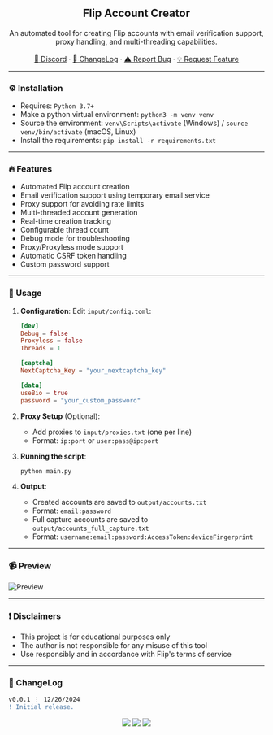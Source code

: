 <div align="center">
  <h2 align="center">Flip Account Creator</h2>
  <p align="center">
   An automated tool for creating Flip accounts with email verification support, proxy handling, and multi-threading capabilities.
    <br />
    <br />
    <a href="https://discord.cyberious.xyz">💬 Discord</a>
    ·
    <a href="#-changelog">📜 ChangeLog</a>
    ·
    <a href="https://github.com/sexfrance/Flip-Account-Creator/issues">⚠️ Report Bug</a>
    ·
    <a href="https://github.com/sexfrance/Flip-Account-Creator/issues">💡 Request Feature</a>
  </p>
</div>

---

### ⚙️ Installation

- Requires: `Python 3.7+`
- Make a python virtual environment: `python3 -m venv venv`
- Source the environment: `venv\Scripts\activate` (Windows) / `source venv/bin/activate` (macOS, Linux)
- Install the requirements: `pip install -r requirements.txt`

---

### 🔥 Features

- Automated Flip account creation
- Email verification support using temporary email service
- Proxy support for avoiding rate limits
- Multi-threaded account generation
- Real-time creation tracking
- Configurable thread count
- Debug mode for troubleshooting
- Proxy/Proxyless mode support
- Automatic CSRF token handling
- Custom password support

---

### 📝 Usage

1. **Configuration**:
   Edit `input/config.toml`:

   ```toml
   [dev]
   Debug = false
   Proxyless = false
   Threads = 1

   [captcha]
   NextCaptcha_Key = "your_nextcaptcha_key"

   [data]
   useBio = true
   password = "your_custom_password"
   ```

2. **Proxy Setup** (Optional):

   - Add proxies to `input/proxies.txt` (one per line)
   - Format: `ip:port` or `user:pass@ip:port`

3. **Running the script**:

   ```bash
   python main.py
   ```

4. **Output**:
   - Created accounts are saved to `output/accounts.txt`
   - Format: `email:password`
   - Full capture accounts are saved to `output/accounts_full_capture.txt`
   - Format: `username:email:password:AccessToken:deviceFingerprint`

---

### 📹 Preview

![Preview](https://i.imgur.com/oa9mtvs.gif)

---

### ❗ Disclaimers

- This project is for educational purposes only
- The author is not responsible for any misuse of this tool
- Use responsibly and in accordance with Flip's terms of service

---

### 📜 ChangeLog

```diff
v0.0.1 ⋮ 12/26/2024
! Initial release.
```

<p align="center">
  <img src="https://img.shields.io/github/license/sexfrance/Flip-Account-Creator.svg?style=for-the-badge&labelColor=black&color=f429ff&logo=IOTA"/>
  <img src="https://img.shields.io/github/stars/sexfrance/Flip-Account-Creator.svg?style=for-the-badge&labelColor=black&color=f429ff&logo=IOTA"/>
  <img src="https://img.shields.io/github/languages/top/sexfrance/Flip-Account-Creator.svg?style=for-the-badge&labelColor=black&color=f429ff&logo=python"/>
</p>

